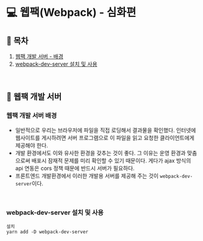# 💻 웹팩(Webpack) - 심화편

## 📄 목차

1. [웹팩 개발 서버 - 배경](#웹팩-개발-서버배경)
1. [webpack-dev-server 설치 및 사용](#webpack-dev-server-설치-및-사용)

<br />

## 📝 웹팩 개발 서버

### 웹팩 개발 서버 배경

- 일반적으로 우리는 브라우저에 파일을 직접 로딩해서 결과물을 확인했다. 인터넷에 웹사이트를 게시하려면 서버 프로그램으로 이 파일을 읽고 요청한 클라이언트에게 제공해야 한다.
- 개발 환경에서도 이와 유사한 환경을 갖추는 것이 좋다. 그 이유는 운영 환경과 맞춤으로써 배포시 잠재적 문제를 미리 확인할 수 있기 때문이다. 게다가 ajax 방식의 api 연동은 cors 정책 때문에 반드시 서버가 필요하다.
- 프론트엔드 개발환경에서 이러한 개발용 서버를 제공해 주는 것이 `webpack-dev-server`이다.

<br />

### webpack-dev-server 설치 및 사용

```
설치
yarn add -D webpack-dev-server
```

<br />

